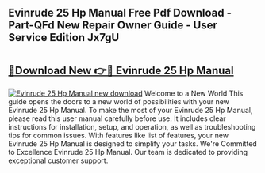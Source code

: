 ## Evinrude 25 Hp Manual Free Pdf Download - Part-QFd New Repair Owner Guide - User Service Edition Jx7gU

# <h2><a href="http://bc2799.oget.top/?id=Evinrude+25+Hp+Manual">🔗Download New 👉🔴 Evinrude 25 Hp Manual</a></h2>

[![Evinrude 25 Hp Manual new download](https://i.imgur.com/5g1atiW.png)](http://bc2799.oget.top/?id=Evinrude+25+Hp+Manual)
Welcome to a New World This guide opens the doors to a new world of possibilities with your new Evinrude 25 Hp Manual. To make the most of your Evinrude 25 Hp Manual, please read this user manual carefully before use. It includes clear instructions for installation, setup, and operation, as well as troubleshooting tips for common issues. With features like list of features, your new Evinrude 25 Hp Manual is designed to simplify your tasks. We're Committed to Excellence Evinrude 25 Hp Manual. Our team is dedicated to providing exceptional customer support.
